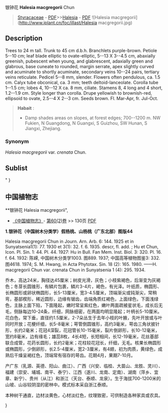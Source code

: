 银钟花 **Halesia macgregorii** Chun

> [Styracaceae](http://www.iplant.cn/info/Styracaceae?t=foc) - [PDF](http://www.iplant.cn/foc/pdf/Styracaceae.pdf)>>[Halesia](http://www.iplant.cn/info/Halesia?t=foc) - [PDF](http://www.iplant.cn/foc/pdf/Halesia.pdf)
![Halesia macgregorii](http://www.iplant.cn/foc/illast/Halesia macgregorii.jpg)

## Description

Trees to 24 m tall. Trunk to 45 cm d.b.h. Branchlets purple-brown. Petiole 5--10 cm; leaf blade elliptic to ovate-elliptic, 5--13 X 3--4.5 cm, abaxially greenish, pubescent when young, and glabrescent, adaxially green and glabrous, base cuneate to rounded, margin serrate, apex slightly curved and acuminate to shortly acuminate, secondary veins 10--24 pairs, tertiary veins reticulate. Pedicel 5--8 mm, slender. Flowers often pendulous, ca. 1.5 cm. Calyx tube obconical, ca. 3 mm; teeth deltoid-lanceolate. Corolla tube 1--1.5 cm; lobes 4, 10--12 X ca. 8 mm, ciliate. Stamens 8, 4 long and 4 short, 1.2--1.9 cm. Style longer than corolla. Drupe yellowish to brownish-red, ellipsoid to ovate, 2.5--4 X 2--3 cm. Seeds brown. Fl. Mar-Apr, fr. Jul-Oct.

> **Habait** : 
>* Damp shades areas on slopes, at forest edges; 700--1200 m. NW Fukien, N Guangdong, N Guangxi, S Guizhou, SW Hunan, S Jiangxi, Zhejiang.

### Synonym
*Halesia macgregorii* var. *crenata* Chun.

## Sublist
"
}
## 中国植物志

**银钟花 Halesia macgregorii",

* [《中国植物志》](http://www.iplant.cn/frps)- [第60(2)卷](http://www.iplant.cn/frps/vol/60(2)) >> 130页 [PDF](http://www.iplant.cn/frps/pdf/60(2)/130.PDF)

**1.银钟花（中国树木分类学）假杨桃、山杨桃（广东北部）图版44**

Halesia macgregorii Chun in Journ. Arn. Arb. 6: 144. 1925 et in Sunyatsenia1(1): 77. 1930 et 3(1): 32. f. 6. 1935. descr, fl. add. ; Hu et Chun, Icon. Pl. Sin. 1: 44. Pl. 44. 1927: Hu in Bull. Fan Mem. Inst. Biol. 3: 320. Pl. 16. f. 64. 1932: 陈嵘, 中国树木分类学1003. 图889. 1937; 中国高等植物图鉴3: 332. 图4618. 1974; S. M. Hwang, in Acta Phytotax. Sin. 18 (2): 165. 1980. ——H. macgregorii Chun var. crenata Chun in Sunyatsenia 1 (4): 295. 1934.

乔木，高达24米，胸径达45厘米；树皮光滑，灰色；小枝紫褐色，后渐变为灰褐色；冬芽长圆锥形，有鳞片包裹，鳞片3-4片，褐色，有光泽。叶纸质，椭圆形、长椭圆形或卵状椭圆形，长5-13厘米，宽3-4.5厘米，顶端渐尖或钝渐尖，常稍弯，基部楔形，稀近圆形，边缘有锯齿，齿端角质红褐色，上面绿色，下面浅绿色，主脉上面下陷，下面隆起，嫩时常呈紫红色，嫩叶两面疏被星状毛，成长后无毛，侧脉每边10-24条，纤细，网脉细密，在两面均明显隆起；叶柄长5-10厘米。花白色，常下垂，直径约1.5厘米，2-7朵丛生于去年小枝的叶腋，先叶开放或与叶同时开放；花梗纤细，长5-8毫米；萼管倒圆锥形，高约3毫米，萼齿三角状披针形，长约2毫米；花冠4深裂，花冠管长10-15毫米，裂片倒卵形，长10-12毫米，宽约8毫米，边有缘毛；雄蕊8枚，4长4短，长短相间，长12-19毫米，花丝基部联合成管，花药长圆形，长约2毫米；花柱较花冠长，纤细，无毛。核果长椭圆形或椭圆形，少倒卵形，长2.5-4厘米，宽2-3厘米，有4翅，初为肉质，黄绿色，成熟后干燥呈褐红色，顶端常有宿存的萼齿。花期4月，果期7-10月。

产广东（乳源、英德、阳山、曲江）、广西（兴安、临桂、大苗山、龙胜、灵川）、福建（崇安、埔城、南平、泰宁）、江西（遂川、龙南、定南）、湖南（萍乡、宜章、新宁）、贵州（从江）和浙江（天台、泰顺、龙泉）。生于海拔700-1200米的山坡、山谷较阴湿的密林中。模式标本采自浙江泰顺。

本种树干通直，边材淡黄色，心材淡红色，纹理致密，可供制造各种家具或农具。

}